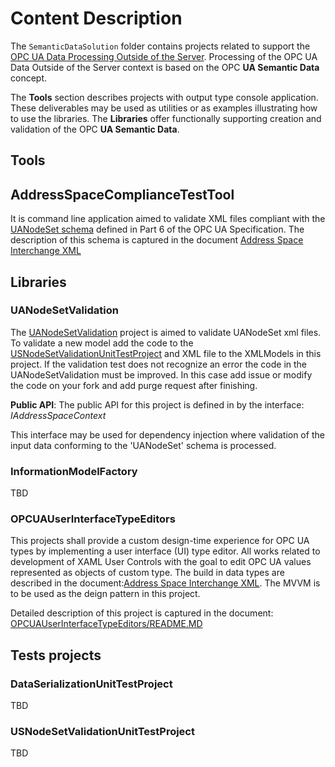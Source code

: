 
# Content Description

The `SemanticDataSolution` folder contains projects related to support the [OPC UA Data Processing Outside of the Server](./README.MD).  Processing of the OPC UA Data Outside of the Server context is based on the OPC **UA Semantic Data** concept.

The **Tools** section describes projects with output type console application. These deliverables may be used as utilities or as examples illustrating how to use the libraries.
The **Libraries** offer functionally supporting creation and validation of the OPC **UA Semantic Data**.

## Tools

## AddressSpaceComplianceTestTool

It is command line application aimed to validate XML files compliant with the [UANodeSet schema](https://opcfoundation.org/UA/2011/03/UANodeSet.xsd) defined in Part 6 of the OPC UA Specification. The description of this schema is captured in the document [Address Space Interchange XML](http://www.commsvr.com/InternetDSL/commserver/P_DowloadCenter/P_Publications/P-150101E-AddressSpaceInterchangeXML.pdf)

## Libraries

### UANodeSetValidation

The [UANodeSetValidation](https://github.com/mpostol/OPC-UA-OOI/tree/master/SemanticDataSolution/UANodeSetValidation) project is aimed to validate UANodeSet xml files.
To validate a new model add the code to the [USNodeSetValidationUnitTestProject](https://github.com/mpostol/OPC-UA-OOI/tree/master/SemanticDataSolution/USNodeSetValidationUnitTestProject)
and XML file to the XMLModels in this project. If the validation test does not recognize an error the code in the UANodeSetValidation must be improved.
In this case add issue or modify the code on your fork and add purge request after finishing.

**Public API**:
 The public API for this project is defined in by the interface:
*IAddressSpaceContext*

This interface may be used for dependency injection where validation of the input data conforming to the 'UANodeSet' schema is processed.

### InformationModelFactory

TBD

### OPCUAUserInterfaceTypeEditors

This projects shall provide a custom design-time experience for OPC UA types by implementing a user interface (UI) type editor. All works related to development of XAML User Controls with the goal to edit OPC UA values represented as objects of custom type. The build in data types are described in the document:[Address Space Interchange XML](http://www.commsvr.com/InternetDSL/commserver/P_DowloadCenter/P_Publications/P-150101E-AddressSpaceInterchangeXML.pdf).
The MVVM is to be used as the deign pattern in this project.

Detailed description of this project is captured in the document: [OPCUAUserInterfaceTypeEditors/README.MD](./OPCUAUserInterfaceTypeEditors/README.MD)

## Tests projects

### DataSerializationUnitTestProject
TBD

### USNodeSetValidationUnitTestProject
TBD


